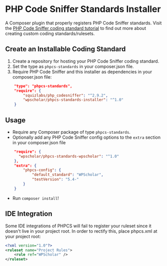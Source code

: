 # PHP Code Sniffer Standards Installer

A Composer plugin that properly registers PHP Code Sniffer standards. Visit the [PHP Code Sniffer coding standard tutorial](https://github.com/squizlabs/PHP_CodeSniffer/wiki/Coding-Standard-Tutorial) to find out more about creating custom coding standards/rulesets.

## Create an Installable Coding Standard

1. Create a repository for hosting your PHP Code Sniffer coding standard.
2. Set the type as `phpcs-standards` in your composer.json file. 
3. Require PHP Code Sniffer and this installer as dependencies in your composer.json file:

```json
    "type": "phpcs-standards",
    "require": {
        "squizlabs/php_codesniffer": "^2.9.2",
        "wpscholar/phpcs-standards-installer": "^1.0"
    }
```

## Usage

- Require any Composer package of type `phpcs-standards`.
- Optionally add any PHP Code Sniffer config options to the `extra` section in your composer.json file

```json
    "require": {
      "wpscholar/phpcs-standards-wpscholar": "^1.0"
    },
    "extra": {
        "phpcs-config": {
            "default_standard": "WPScholar",
            "testVersion": "5.4-"
        }
    }
```

- Run `composer install`!

## IDE Integration
Some IDE integrations of PHPCS  will fail to register your ruleset since it doesn't live in your project root. In order to rectify this, place phpcs.xml at your project root:

```xml
<?xml version="1.0"?>
<ruleset name="Project Rules">
	<rule ref="WPScholar" />
</ruleset>
``` 

